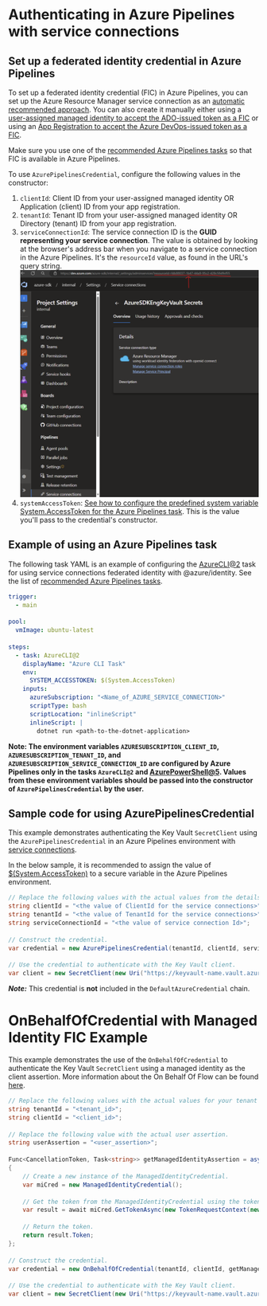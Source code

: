 # Authenticating in Azure Pipelines with service connections

## Set up a federated identity credential in Azure Pipelines

To set up a federated identity credential (FIC) in Azure Pipelines, you can set up the Azure Resource Manager service connection as an [automatic recommended approach](https://learn.microsoft.com/azure/devops/pipelines/library/connect-to-azure?view=azure-devops#create-an-azure-resource-manager-service-connection-that-uses-workload-identity-federation).
You can also create it manually either using a [user-assigned managed identity to accept the ADO-issued token as a FIC](https://learn.microsoft.com/azure/devops/pipelines/release/configure-workload-identity?view=azure-devops#set-a-workload-identity-service-connection-to-use-managed-identity-authentication) or using an [App Registration to accept the Azure DevOps-issued token as a FIC](https://learn.microsoft.com/azure/devops/pipelines/release/configure-workload-identity?view=azure-devops#set-a-workload-identity-service-connection-to-use-service-principal-authentication).

Make sure you use one of the [recommended Azure Pipelines tasks](https://learn.microsoft.com/azure/devops/pipelines/release/troubleshoot-workload-identity?view=azure-devops#review-pipeline-tasks) so that FIC is available in Azure Pipelines.

To use `AzurePipelinesCredential`, configure the following values in the constructor:

1. `clientId`: Client ID from your user-assigned managed identity OR Application (client) ID from your app registration.
2. `tenantId`: Tenant ID from your user-assigned managed identity OR Directory (tenant) ID from your app registration.
3. `serviceConnectionId`: The service connection ID is the **GUID representing your service connection**. The value is obtained by looking at the browser's address bar when you navigate to a service connection in the Azure Pipelines. It's the `resourceId` value, as found in the URL's query string.
   ![resourceId value, as found in the query string of the Azure Resource Manager service connection created in Azure Pipelines](exampleServiceConnectionUrl.png)
4. `systemAccessToken`: [See how to configure the predefined system variable System.AccessToken for the Azure Pipelines task](https://learn.microsoft.com/azure/devops/pipelines/build/variables?view=azure-devops&tabs=yaml#systemaccesstoken). This is the value you'll pass to the credential's constructor.

## Example of using an Azure Pipelines task

The following task YAML is an example of configuring the [AzureCLI@2](https://learn.microsoft.com/azure/devops/pipelines/tasks/reference/azure-cli-v2?view=azure-pipelines) task for using service connections federated identity with @azure/identity. See the list of [recommended Azure Pipelines tasks](https://learn.microsoft.com/azure/devops/pipelines/release/troubleshoot-workload-identity?view=azure-devops#review-pipeline-tasks).

```yml
trigger:
  - main

pool:
  vmImage: ubuntu-latest

steps:
  - task: AzureCLI@2
    displayName: "Azure CLI Task"
    env:
      SYSTEM_ACCESSTOKEN: $(System.AccessToken)
    inputs:
      azureSubscription: "<Name_of_AZURE_SERVICE_CONNECTION>"
      scriptType: bash
      scriptLocation: "inlineScript"
      inlineScript: |
        dotnet run <path-to-the-dotnet-application>
```

**Note: The environment variables `AZURESUBSCRIPTION_CLIENT_ID`, `AZURESUBSCRIPTION_TENANT_ID`, and `AZURESUBSCRIPTION_SERVICE_CONNECTION_ID` are configured by Azure Pipelines only in the tasks `AzureCLI@2` and [AzurePowerShell@5](https://learn.microsoft.com/azure/devops/pipelines/tasks/reference/azure-powershell-v5?view=azure-pipelines). Values from these environment variables should be passed into the constructor of `AzurePipelinesCredential` by the user.**

## Sample code for using AzurePipelinesCredential

This example demonstrates authenticating the Key Vault `SecretClient` using the `AzurePipelinesCredential` in an Azure Pipelines environment with [service connections](https://learn.microsoft.com/azure/devops/pipelines/library/service-endpoints).

In the below sample, it is recommended to assign the value of [$(System.AccessToken)](https://learn.microsoft.com/azure/devops/pipelines/build/variables?view=azure-devops&tabs=yaml#systemaccesstoken) to a secure variable in the Azure Pipelines environment.

```C# Snippet:AzurePipelinesCredential_Example
// Replace the following values with the actual values from the details for your service connection.
string clientId = "<the value of ClientId for the service connections>";
string tenantId = "<the value of TenantId for the service connections>";
string serviceConnectionId = "<the value of service connection Id>";

// Construct the credential.
var credential = new AzurePipelinesCredential(tenantId, clientId, serviceConnectionId, Environment.GetEnvironmentVariable("SYSTEM_ACCESSTOKEN"));

// Use the credential to authenticate with the Key Vault client.
var client = new SecretClient(new Uri("https://keyvault-name.vault.azure.net/"), credential);
```

***Note:*** This credential is **not** included in the `DefaultAzureCredential` chain.


# OnBehalfOfCredential with Managed Identity FIC Example

This example demonstrates the use of the `OnBehalfOfCredential` to authenticate the Key Vault `SecretClient` using a managed identity as the client assertion. More information about the On Behalf Of Flow can be found [here](https://learn.microsoft.com/entra/identity-platform/v2-oauth2-on-behalf-of-flow).

```C# Snippet:FederatedOboWithManagedIdentityCredential_Example
// Replace the following values with the actual values for your tenant and client ids.
string tenantId = "<tenant_id>";
string clientId = "<client_id>";

// Replace the following value with the actual user assertion.
string userAssertion = "<user_assertion>";

Func<CancellationToken, Task<string>> getManagedIdentityAssertion = async (cancellationToken) =>
{
    // Create a new instance of the ManagedIdentityCredential.
    var miCred = new ManagedIdentityCredential();

    // Get the token from the ManagedIdentityCredential using the token exchange scope.
    var result = await miCred.GetTokenAsync(new TokenRequestContext(new[] { "api://AzureADTokenExchange" }), cancellationToken: cancellationToken);

    // Return the token.
    return result.Token;
};

// Construct the credential.
var credential = new OnBehalfOfCredential(tenantId, clientId, getManagedIdentityAssertion, userAssertion);

// Use the credential to authenticate with the Key Vault client.
var client = new SecretClient(new Uri("https://keyvault-name.vault.azure.net/"), credential);
```
